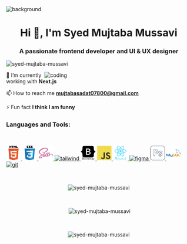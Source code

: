 <img src="https://www.digitalsolutionservices.com/img/services/web%20development.gif" alt="background">
<h1 align="center">Hi 👋, I'm Syed Mujtaba Mussavi</h1>
<h3 align="center">A passionate frontend developer and UI & UX designer</h3>

<p align="left"> <img src="https://komarev.com/ghpvc/?username=syed-mujtaba-mussavi&label=Profile%20views&color=0e75b6&style=flat" alt="syed-mujtaba-mussavi" /> </p>
<img align="right" width="400" src="https://www.lambdatest.com/resources/images/news24.gif" alt="coding">

🌱 I’m currently working with **Next.js**

📫 How to reach me **mujtabasadat07800@gmail.com**

⚡ Fun fact **I think I am funny**


<p align="left">
</p>

<h3 align="left">Languages and Tools:</h3>
    <br>
    <p align="left">  <a href="https://www.w3.org/html/" target="_blank" rel="noreferrer"> <img src="https://raw.githubusercontent.com/devicons/devicon/master/icons/html5/html5-original-wordmark.svg" alt="html5" width="40" height="40"/> </a> <a href="https://www.w3schools.com/css/" target="_blank" rel="noreferrer"> <img src="https://raw.githubusercontent.com/devicons/devicon/master/icons/css3/css3-original-wordmark.svg" alt="css3" width="40" height="40"/> </a> <a href="https://sass-lang.com" target="_blank" rel="noreferrer"> <img src="https://raw.githubusercontent.com/devicons/devicon/master/icons/sass/sass-original.svg" alt="sass" width="40" height="40"/> </a> <a href="https://tailwindcss.com/" target="_blank" rel="noreferrer"> <img src="https://www.vectorlogo.zone/logos/tailwindcss/tailwindcss-icon.svg" alt="tailwind" width="40" height="40"/> </a> <a href="https://getbootstrap.com" target="_blank" rel="noreferrer"> <img src="https://raw.githubusercontent.com/devicons/devicon/master/icons/bootstrap/bootstrap-plain-wordmark.svg" alt="bootstrap" width="40" height="40"/> </a> <a href="https://developer.mozilla.org/en-US/docs/Web/JavaScript" target="_blank" rel="noreferrer"> <img src="https://raw.githubusercontent.com/devicons/devicon/master/icons/javascript/javascript-original.svg" alt="javascript" width="40" height="40"/> </a> <a href="https://reactjs.org/" target="_blank" rel="noreferrer"> <img src="https://raw.githubusercontent.com/devicons/devicon/master/icons/react/react-original-wordmark.svg" alt="react" width="40" height="40"/> </a> <a href="https://www.figma.com/" target="_blank" rel="noreferrer"> <img src="https://www.vectorlogo.zone/logos/figma/figma-icon.svg" alt="figma" width="40" height="40"/> </a> <a href="https://www.photoshop.com/en" target="_blank" rel="noreferrer"> <img src="https://raw.githubusercontent.com/devicons/devicon/master/icons/photoshop/photoshop-line.svg" alt="photoshop" width="40" height="40"/> </a> <a href="https://www.mysql.com/" target="_blank" rel="noreferrer"> <img src="https://raw.githubusercontent.com/devicons/devicon/master/icons/mysql/mysql-original-wordmark.svg" alt="mysql" width="40" height="40"/> </a> <a href="https://git-scm.com/" target="_blank" rel="noreferrer"> <img src="https://www.vectorlogo.zone/logos/git-scm/git-scm-icon.svg" alt="git" width="40" height="40"/> </a>        </p>
<br>
<p align="center"><img align="center" src="https://github-readme-stats.vercel.app/api/top-langs?username=syed-mujtaba-mussavi&show_icons=true&locale=en&layout=compact" alt="syed-mujtaba-mussavi" /></p> <br>

<p align="center">&nbsp;<img align="center" src="https://github-readme-stats.vercel.app/api?username=syed-mujtaba-mussavi&show_icons=true&locale=en" alt="syed-mujtaba-mussavi" /></p>
<br>
<p align="center"><img align="center" src="https://github-readme-streak-stats.herokuapp.com/?user=syed-mujtaba-mussavi&" alt="syed-mujtaba-mussavi" /></p>
